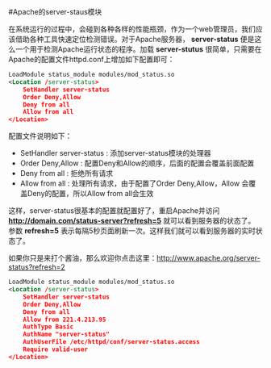 #Apache的server-staus模块
  
  在系统运行的过程中，会碰到各种各样的性能瓶颈，作为一个web管理员，我们应该借助各种工具快速定位检测错误。对于Apache服务器，
__server-status__ 便是这么一个用于检测Apache运行状态的程序。加载 __server-stutus__ 很简单，只需要在Apache的配置文件httpd.conf上增加如下配置即可：

```xml
LoadModule status_module modules/mod_status.so
<Location /server-status>
    SetHandler server-status
    Order Deny,Allow
    Deny from all
    Allow from all
</Location>
```
  配置文件说明如下：
  * SetHandler server-status : 添加server-status模块的处理器
  * Order Deny,Allow : 配置Deny和Allow的顺序，后面的配置会覆盖前面配置
  * Deny from all : 拒绝所有请求
  * Allow from all : 处理所有请求，由于配置了Order Deny,Allow，Allow 会覆盖Deny的配置，所以Allow from all会生效
  
  这样，server-status很基本的配置就配置好了，重启Apache并访问 __http://domain.com/status-server?refresh=5__ 就可以看到服务器的状态了。
参数 __refresh=5__ 表示每隔5秒页面刷新一次。这样我们就可以看到服务器的实时状态了。
 
  如果你只是来打个酱油，那么欢迎你点击这里：<a target="_blank" href="http://www.apache.org/server-status?refresh=2">http://www.apache.org/server-status?refresh=2</a>  

```xml
LoadModule status_module modules/mod_status.so
<Location /server-status>
    SetHandler server-status
    Order Deny,Allow
    Deny from all
    Allow from 221.4.213.95
    AuthType Basic
    AuthName "server-status"
    AuthUserFile /etc/httpd/conf/server-status.access
    Require valid-user
</Location>
```
